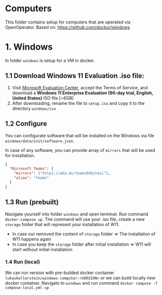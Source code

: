 # Computers

This folder contains setup for computers that are operated via OpenOperator. Based on: https://github.com/dockur/windows

# 1. Windows

In folder `windows` is setup for a VM in docker.

## 1.1 Download Windows 11 Evaluation .iso file:

1. Visit [Microsoft Evaluation Center](https://info.microsoft.com/ww-landing-windows-11-enterprise.html), accept the Terms of Service, and download a **Windows 11 Enterprise Evaluation (90-day trial, English, United States)** ISO file [~6GB]
2. After downloading, rename the file to `setup.iso` and copy it to the directory `windows/iso`

## 1.2 Configure

You can configurate software that will be installed on the Windows via file `windows/data/init/software.json`.

In case of any software, you can provide array of `mirrors` that will be used for installation.

```JSON
{
  "Microsoft Teams": {
    "mirrors": ["https://aka.ms/teams64bitmsi"],
    "alias": "teams"
  }
}
```

## 1.3 Run (prebuilt)

Navigate yourself into folder `windows` and open terminal. Run command `docker-compose up`. The command will use your .iso file, create a new `storage` folder that will represent your installation of W11.

- In case our removed the content of `storage` folder => The installation of W11 happens again
- In case you keep the `storage` folder after initial installation => W11 will start without initial installation

### 1.4 Run (local)

We can run version with pre-builded docker container `lukaskellerstein/windows-computer:<VERSION>` or we can build locally new docker container. Navigate to `windows` and run command `docker compose -f compose-local.yml up`
